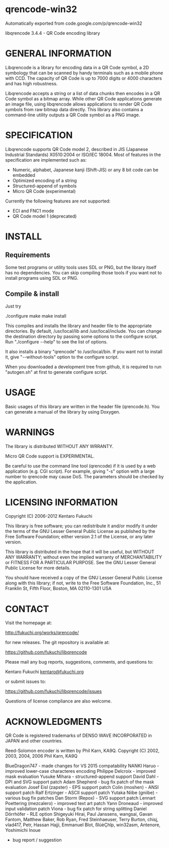 # qrencode-win32
Automatically exported from code.google.com/p/qrencode-win32

libqrencode 3.4.4 - QR Code encoding library

GENERAL INFORMATION
===================
Libqrencode is a library for encoding data in a QR Code symbol, a 2D symbology
that can be scanned by handy terminals such as a mobile phone with CCD. The
capacity of QR Code is up to 7000 digits or 4000 characters and has high
robustness.

Libqrencode accepts a string or a list of data chunks then encodes in a QR Code
symbol as a bitmap array. While other QR Code applications generate an image
file, using libqrencode allows applications to render QR Code symbols from raw
bitmap data directly. This library also contains a command-line utility outputs
a QR Code symbol as a PNG image.


SPECIFICATION
=============
Libqrencode supports QR Code model 2, described in JIS (Japanese Industrial
Standards) X0510:2004 or ISO/IEC 18004. Most of features in the specification
are implemented such as:
- Numeric, alphabet, Japanese kanji (Shift-JIS) or any 8 bit code can be
  embedded
- Optimized encoding of a string
- Structured-append of symbols
- Micro QR Code (experimental)

Currently the following features are not supported:
- ECI and FNC1 mode
- QR Code model 1 (deprecated)


INSTALL
=======

Requirements
------------
Some test programs or utility tools uses SDL or PNG, but the library itself
has no dependencies. You can skip compiling those tools if you want not to
install programs using SDL or PNG.

Compile & install
-----------------
Just try

./configure
make
make install

This compiles and installs the library and header file to the appropriate
directories. By default, /usr/local/lib and /usr/local/include. You can change
the destination directory by passing some options to the configure script.
Run "./configure --help" to see the list of options.

It also installs a binary "qrencode" to /usr/local/bin. If you want not to
install it, give "--without-tools" option to the configure script.

When you downloaded a development tree from github, it is required to run
"autogen.sh" at first to generate configure script.


USAGE
=====
Basic usages of this library are written in the header file (qrencode.h).
You can generate a manual of the library by using Doxygen.


WARNINGS
========
The library is distributed WITHOUT ANY WRRANTY.

Micro QR Code support is EXPERIMENTAL.

Be careful to use the command line tool (qrencode) if it is used by a web
application (e.g. CGI script). For example, giving "-s" option with a large
number to qrencode may cause DoS. The parameters should be checked by the
application.


LICENSING INFORMATION
=====================
Copyright (C) 2006-2012 Kentaro Fukuchi

This library is free software; you can redistribute it and/or modify it under
the terms of the GNU Lesser General Public License as published by the Free
Software Foundation; either version 2.1 of the License, or any later version.

This library is distributed in the hope that it will be useful, but WITHOUT ANY
WARRANTY; without even the implied warranty of MERCHANTABILITY or FITNESS FOR A
PARTICULAR PURPOSE. See the GNU Lesser General Public License for more details.

You should have received a copy of the GNU Lesser General Public License along
with this library; if not, write to the Free Software Foundation, Inc., 51
Franklin St, Fifth Floor, Boston, MA 02110-1301 USA


CONTACT
=======
Visit the homepage at:

http://fukuchi.org/works/qrencode/

for new releases. The git repository is available at:

https://github.com/fukuchi/libqrencode

Please mail any bug reports, suggestions, comments, and questions to:

Kentaro Fukuchi <kentaro@fukuchi.org>

or submit issues to:

https://github.com/fukuchi/libqrencode/issues

Questions of license compliance are also welcome.


ACKNOWLEDGMENTS
===============
QR Code is registered trademarks of DENSO WAVE INCORPORATED in JAPAN and other
countries.

Reed-Solomon encoder is written by Phil Karn, KA9Q.
Copyright (C) 2002, 2003, 2004, 2006 Phil Karn, KA9Q

BlueDragon747         - made changes for VS 2015 compatability 
NANKI Haruo           - improved lower-case characteres encoding
Philippe Delcroix     - improved mask evaluation
Yusuke Mihara         - structured-append support
David Dahl            - DPI and SVG support patch
Adam Shepherd         - bug fix patch of the mask evaluation
Josef Eisl (zapster)  - EPS support patch
Colin (moshen)        - ANSI support patch
Ralf Ertzinger        - ASCII support patch
Yutaka Niibe (gniibe) - various bug fix patches
Dan Storm (Repox)     - SVG support patch
Lennart Poettering (mezcalero)
                      - improved text art patch
Yann Droneaud         - improved input validation patch
Viona                 - bug fix patch for string splitting
Daniel Dörrhöfer      - RLE option
Shigeyuki Hirai, Paul Janssens, wangsai, Gavan Fantom, Matthew Baker, Rob Ryan,
Fred Steinhaeuser, Terry Burton, chisj, vlad417, Petr, Hassan Hajji,
Emmanuel Blot, ßlúèÇhîp, win32asm, Antenore, Yoshimichi Inoue
 - bug report / suggestion
